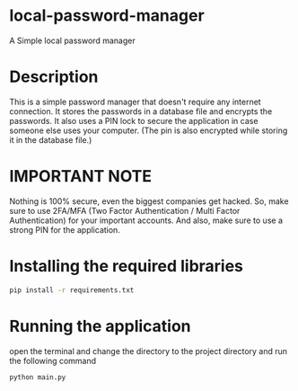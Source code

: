 # local-password-manager
A Simple local password manager


# Description
This is a simple password manager that doesn't require any internet connection. It stores the passwords in a database file and encrypts the passwords.
It also uses a PIN lock to secure the application in case someone else uses your computer. (The pin is also encrypted while storing it in the database file.)
# IMPORTANT NOTE
Nothing is 100% secure, even the biggest companies get hacked. So, make sure to use 2FA/MFA (Two Factor Authentication / Multi Factor Authentication) for your important accounts. And also, make sure to use a strong PIN for the application.


# Installing the required libraries
```bash
pip install -r requirements.txt
```


# Running the application
open the terminal and change the directory to the project directory and run the following command
```bash
python main.py
```
